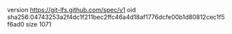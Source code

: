 version https://git-lfs.github.com/spec/v1
oid sha256:04743253a2f4dc1f211bec2ffc46a4d18af1776dcfe00b1d80812cec1f5f6ad0
size 1071

